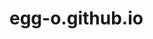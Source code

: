 # egg-o.github.io 
<!DOCTYPE html>
<html lang="en">
<head>
    <meta charset="UTF-8">
    <meta http-equiv="X-UA-Compatible" content="IE=edge">
    <meta name="viewport" content="width=device-width, initial-scale=1.0">
    <link rel="stylesheet" href="styles.css">
    <script type="text/javascript" src="scripts.js"></script>
    <title>WATCH</title>
</head>
<body>
    <div class = "clock-container">
    <article class="clock">
        <div class="hours-container">
          <div class="hours"></div>
        </div>
        <div class="minutes-container">
          <div class="minutes"></div>
        </div>
        <div class="seconds-container">
          <div class="seconds"></div>
        </div>
      </article>
    </div>
</body>
</html>
